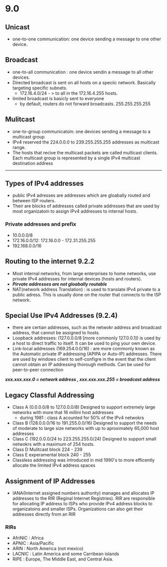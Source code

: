 # 9.0
## Unicast 
- one-to-one communication: one device sending a message to one other device.
## Broadcast
- one-to-all communication : one device sendin a message to all other devices.
- Directed broadcast is sent on all hosts on a speciic network. Basically targeting specific subnets.
  - 172.16.4.0/24 - > to all in the  172.16.4.255 hosts.
- limited broadcast is basicly sent to everyone
  - by default, routers do not forward broadcasts. 255.255.255.255
## Mulitcast
- one-to-group communicatoin: one devices sending a message to a multicast group
- IPv4 reserved the 224.0.0.0 to 239.255.255.255 addresses as multicast range.
- The hosts that recive the multicast packets are called multicast clients. Each multicast group is represented by a single IPv4 multicast destination address

---
## Types of IPv4 addresses
- public IPv4 adresses are addresses which are gloabally routed and between ISP routers.
- Their are blocks of addresses called private addresses that are used by most organizatoin to assign IPv4 addresses to internal hosts.

### Private addresses and prefix 
- 10.0.0.0/8
- 172.16.0.0/12: 172.16.0.0 - 172.31.255.255
- 192.168.0.0/16
## Routing to the internet 9.2.2
- Most internal networks, from large enterprises to home networks, use private IPv4 addresses for internal devices (hosts and routers).
- ***Pirvate addresses are not gloabally routable***
- NAT(network address Translation) : is used to translate IPv4 private to a public adress. This is usually done on the router that connects to the ISP network.

## Special Use IPv4 Addresses (9.2.4)
- there are certian addresses, such as the netwokr address and broadcast address, that cannot be assigned to hosts.
- Loopback addresses: (127.0.0.0/8 [more commonly 127.0.0.1]) is used by a host to direct traffic to itself. It can be used to ping your own device.
- Link-local addresses (169.254.0.0/16) : are more commonly known as the Automatic private IP addressing (APIPA or Auto-IP) addresses. There are used by windows client to self-configre in the event that the client cannot obtain an IP addressing thorough methods. Can be used for peer-to-peer connection

***xxx.xxx.xxx.0 = network address , xxx.xxx.xxx.255 = broadcast address***
## Legacy Classful Addressing
- Class A (0.0.0.0/8 to 127.0.0.0/8) Designed to support extremely large networks with more that 16 millini host addresses
  - during 1981 : class A acounted for 50% of the IPv4 netwokrs 
- Class B (128.0.0.0/16 to 191.255.0.0/16) Designed to support the needs of moderate to large size networks with up to aproximately 65,000 host addresses
- Class C (192.0.0.0/24 to 223.255.255.0/24) Designed to support small netwokrs with a maximum of 254 hosts.
- Class D Mulitcast block 224 - 239
- Class E experamental block 240 - 255
- Classless addressing was introduced in mid 1990's to more efficently allocate the limited IPv4 address spaces

## Assignment of IP Addresses
- IANA(Internet assigned numbers authority) manages and allocates IP addresses to the RIR (Reginal Internet Registries). RIR are responsible for allocating IP address to ISPs who provide IPv4 address blocks to organizatoins and smaller ISPs. Organizations can also get their addresses directly from an RIR
### RIRs
- AfriNIC : Africa
- APNIC : Asia/Pacific
- ARIN : North America (not mexico)
- LACNIC : Latin America and some Carribean islands
- RIPE : Europe, The Middle East, and Central Asia.

